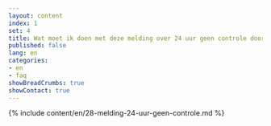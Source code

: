 ```yaml
---
layout: content
index: 1
set: 4
title: Wat moet ik doen met deze melding over 24 uur geen controle door de app? 
published: false
lang: en 
categories:
- en
- faq
showBreadCrumbs: true
showContact: true
---
```

{% include content/en/28-melding-24-uur-geen-controle.md %}
